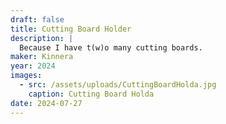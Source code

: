 ```yaml
---
draft: false
title: Cutting Board Holder
description: |
  Because I have t(w)o many cutting boards.
maker: Kinnera
year: 2024
images:
  - src: /assets/uploads/CuttingBoardHolda.jpg
    caption: Cutting Board Holda
date: 2024-07-27
---
```

